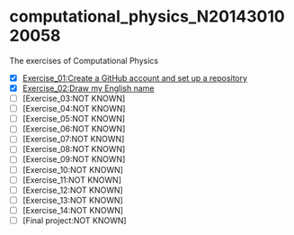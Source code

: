 # computational_physics_N2014301020058
The exercises of Computational Physics

- [x] [Exercise_01:Create a GitHub account and set up a repository](https://github.com/hbhkx/computational_physics_N2014301020058)
- [x] [Exercise_02:Draw my English name](https://www.zybuluo.com/hbhkx/note/505286)
- [ ] [Exercise_03:NOT KNOWN]
- [ ] [Exercise_04:NOT KNOWN]
- [ ] [Exercise_05:NOT KNOWN]
- [ ] [Exercise_06:NOT KNOWN]
- [ ] [Exercise_07:NOT KNOWN]
- [ ] [Exercise_08:NOT KNOWN]
- [ ] [Exercise_09:NOT KNOWN]
- [ ] [Exercise_10:NOT KNOWN]
- [ ] [Exercise_11:NOT KNOWN]
- [ ] [Exercise_12:NOT KNOWN]
- [ ] [Exercise_13:NOT KNOWN]
- [ ] [Exercise_14:NOT KNOWN]
- [ ] [Final project:NOT KNOWN]
